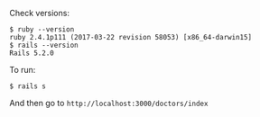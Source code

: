 Check versions:
```
$ ruby --version
ruby 2.4.1p111 (2017-03-22 revision 58053) [x86_64-darwin15]
$ rails --version
Rails 5.2.0
```

To run:
```
$ rails s
```

And then go to `http://localhost:3000/doctors/index`
